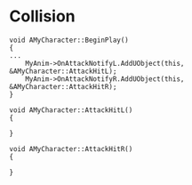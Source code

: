 # Collision
	void AMyCharacter::BeginPlay()
	{
	...
		MyAnim->OnAttackNotifyL.AddUObject(this, &AMyCharacter::AttackHitL);
		MyAnim->OnAttackNotifyR.AddUObject(this, &AMyCharacter::AttackHitR);	
	}
	
	void AMyCharacter::AttackHitL()
	{

	}

	void AMyCharacter::AttackHitR()
	{

	}
